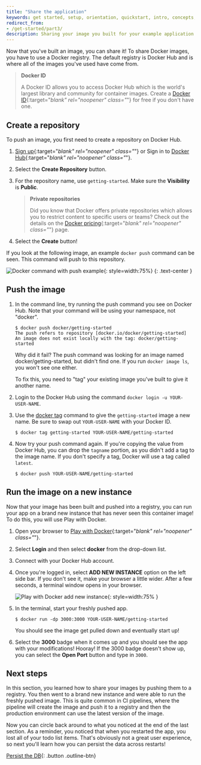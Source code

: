 ```yaml
---
title: "Share the application"
keywords: get started, setup, orientation, quickstart, intro, concepts, containers, docker desktop, docker hub, sharing 
redirect_from:
- /get-started/part3/
description: Sharing your image you built for your example application so you can run it else where and other developers can use it
---
```


Now that you've built an image, you can share it! To share Docker images, you have to use a Docker
registry. The default registry is Docker Hub and is where all of the images you've used have come from.

> **Docker ID**
>
> A Docker ID allows you to access Docker Hub which is the world's largest library and community for container images. Create a [Docker ID](https://hub.docker.com/signup){:target="_blank" rel="noopener" class="_"} for free if you don't have one.

## Create a repository

To push an image, you first need to create a repository on Docker Hub.

1. [Sign up](https://www.docker.com/pricing?utm_source=docker&utm_medium=webreferral&utm_campaign=docs_driven_upgrade){:target="_blank" rel="noopener" class="_"} or Sign in to [Docker Hub](https://hub.docker.com){:target="_blank" rel="noopener" class="_"}.

2. Select the **Create Repository** button.

3. For the repository name, use `getting-started`. Make sure the **Visibility** is **Public**.

    > **Private repositories**
    >
    > Did you know that Docker offers private repositories which allows you to restrict content to specific users or teams? Check out the details on the [Docker pricing](https://www.docker.com/pricing?utm_source=docker&utm_medium=webreferral&utm_campaign=docs_driven_upgrade){:target="_blank" rel="noopener" class="_"} page.

4. Select the **Create** button!

If you look at the following image, an example `docker push` command can be seen. This command will push to this repository.

![Docker command with push example](images/push-command.png){: style=width:75%}
{: .text-center }

## Push the image

1. In the command line, try running the push command you see on Docker Hub. Note that your command
   will be using your namespace, not "docker".

    ```plaintext
    $ docker push docker/getting-started
    The push refers to repository [docker.io/docker/getting-started]
    An image does not exist locally with the tag: docker/getting-started
    ```

    Why did it fail? The push command was looking for an image named docker/getting-started, but
    didn't find one. If you run `docker image ls`, you won't see one either.

    To fix this, you need to "tag" your existing image you've built to give it another name.

2. Login to the Docker Hub using the command `docker login -u YOUR-USER-NAME`.

3. Use the [docker tag](../engine/reference/commandline/tag.md) command to give the `getting-started` image a new name. Be sure to swap out
   `YOUR-USER-NAME` with your Docker ID.

    ```console
    $ docker tag getting-started YOUR-USER-NAME/getting-started
    ```

4. Now try your push command again. If you're copying the value from Docker Hub, you can drop the 
   `tagname` portion, as you didn't add a tag to the image name. If you don't specify a tag, Docker
   will use a tag called `latest`.

    ```console
    $ docker push YOUR-USER-NAME/getting-started
    ```

## Run the image on a new instance

Now that your image has been built and pushed into a registry, you can run your app on a brand
new instance that has never seen this container image! To do this, you will use Play with Docker.

1. Open your browser to [Play with Docker](https://labs.play-with-docker.com/){:target="_blank" rel="noopener" class="_"}.

2. Select **Login** and then select **docker** from the drop-down list.

3. Connect with your Docker Hub account.

4. Once you're logged in, select **ADD NEW INSTANCE** option on the left side bar. If you don't see it, make your browser a little wider. After a few seconds, a terminal window opens in your browser.

    ![Play with Docker add new instance](images/pwd-add-new-instance.png){: style=width:75% }

5. In the terminal, start your freshly pushed app.

    ```console
    $ docker run -dp 3000:3000 YOUR-USER-NAME/getting-started
    ```

    You should see the image get pulled down and eventually start up!

6. Select the **3000** badge when it comes up and you should see the app with your modifications! Hooray!
    If the 3000 badge doesn't show up, you can select the **Open Port** button and type in `3000`.

## Next steps

In this section, you learned how to share your images by pushing them to a registry. You then went to a
brand new instance and were able to run the freshly pushed image. This is quite common in CI pipelines,
where the pipeline will create the image and push it to a registry and then the production environment
can use the latest version of the image.

Now you can circle back around to what you noticed at the end of the last
section. As a reminder, you noticed that when you restarted the app, you lost all of your todo list items.
That's obviously not a great user experience, so next you'll learn how you can persist the data across restarts!


[Persist the DB](05_persisting_data.md){: .button .outline-btn}